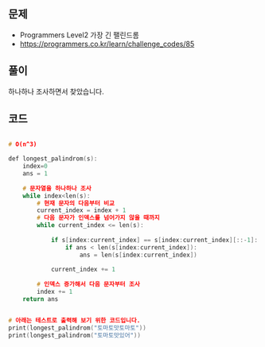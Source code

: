 ## 문제

- Programmers Level2 가장 긴 팰린드롬
- https://programmers.co.kr/learn/challenge_codes/85

## 풀이

하나하나 조사하면서 찾았습니다.

## 코드

```cpp

# O(n^3)

def longest_palindrom(s):
    index=0
    ans = 1
    
    # 문자열을 하나하나 조사
    while index<len(s):
        # 현재 문자의 다음부터 비교
        current_index = index + 1
        # 다음 문자가 인덱스를 넘어가지 않을 때까지
        while current_index <= len(s):
            
            if s[index:current_index] == s[index:current_index][::-1]:
                if ans < len(s[index:current_index]):
                    ans = len(s[index:current_index])
            
            current_index += 1
            
        # 인덱스 증가해서 다음 문자부터 조사
        index += 1
    return ans


# 아래는 테스트로 출력해 보기 위한 코드입니다.
print(longest_palindrom("토마토맛토마토"))
print(longest_palindrom("토마토맛있어"))

```
